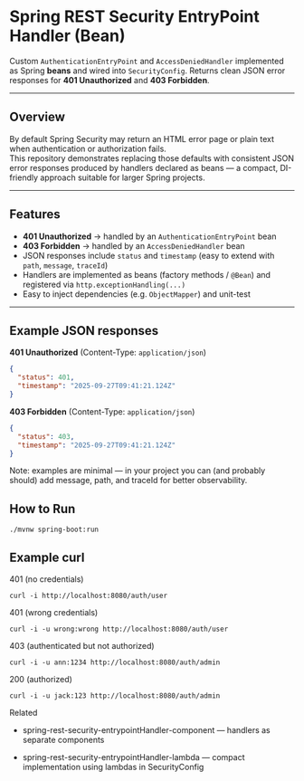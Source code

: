 # Spring REST Security EntryPoint Handler (Bean)

Custom `AuthenticationEntryPoint` and `AccessDeniedHandler` implemented as Spring **beans** and wired into `SecurityConfig`.  Returns clean JSON error responses for **401 Unauthorized** and **403 Forbidden**.

---

## Overview

By default Spring Security may return an HTML error page or plain text when authentication or authorization fails.  
This repository demonstrates replacing those defaults with consistent JSON error responses produced by handlers declared as beans — a compact, DI-friendly approach suitable for larger Spring projects.

---

## Features

- **401 Unauthorized** → handled by an `AuthenticationEntryPoint` bean  
- **403 Forbidden** → handled by an `AccessDeniedHandler` bean  
- JSON responses include `status` and `timestamp` (easy to extend with `path`, `message`, `traceId`)  
- Handlers are implemented as beans (factory methods / `@Bean`) and registered via `http.exceptionHandling(...)`  
- Easy to inject dependencies (e.g. `ObjectMapper`) and unit-test

---

## Example JSON responses

**401 Unauthorized** (Content-Type: `application/json`)
```json
{
  "status": 401,
  "timestamp": "2025-09-27T09:41:21.124Z"
}
```
**403 Forbidden** (Content-Type: `application/json`)
```json
{
  "status": 403,
  "timestamp": "2025-09-27T09:41:21.124Z"
}
```

Note: examples are minimal — in your project you can (and probably should) add message, path, and traceId for better observability.

## How to Run

```
./mvnw spring-boot:run
```

## Example curl

401 (no credentials)

```
curl -i http://localhost:8080/auth/user
```

401 (wrong credentials)

```
curl -i -u wrong:wrong http://localhost:8080/auth/user
```

403 (authenticated but not authorized)

```
curl -i -u ann:1234 http://localhost:8080/auth/admin
```

200 (authorized)

```
curl -i -u jack:123 http://localhost:8080/auth/admin
```

Related

- spring-rest-security-entrypointHandler-component — handlers as separate components

- spring-rest-security-entrypointHandler-lambda — compact implementation using lambdas in SecurityConfig
